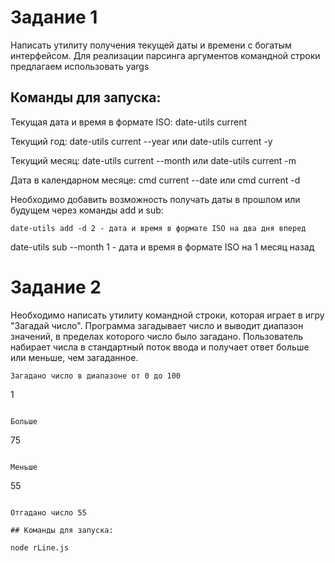# Задание 1

Написать утилиту получения текущей даты и времени с богатым интерфейсом. Для реализации парсинга аргументов командной строки предлагаем использовать yargs

## Команды для запуска:

Текущая дата и время в формате ISO:
date-utils current

Текущий год:
date-utils current --year или date-utils current -y

Текущий месяц:
date-utils current --month или date-utils current -m

Дата в календарном месяце:
cmd current --date или cmd current -d

Необходимо добавить возможность получать даты в прошлом или будущем через команды add и sub:

```
date-utils add -d 2 - дата и время в формате ISO на два дня вперед
```

date-utils sub --month 1 - дата и время в формате ISO на 1 месяц назад

# Задание 2

Необходимо написать утилиту командной строки, которая играет в игру "Загадай число". Программа загадывает число и выводит диапазон значений, в пределах которого число было загадано. Пользователь набирает числа в стандартный поток ввода и получает ответ больше или меньше, чем загаданное.

```
Загадано число в диапазоне от 0 до 100

```

1

```

Больше

```

75

```

Меньше

```

55

```

Отгадано число 55

## Команды для запуска:

node rLine.js
```
